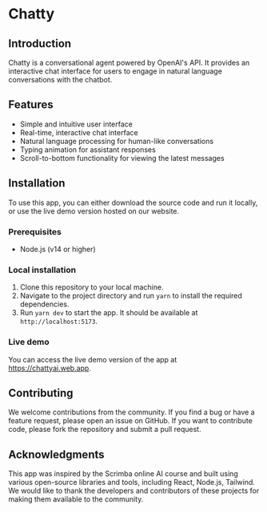 # Chatty

## Introduction
Chatty is a conversational agent powered by OpenAI's API. It provides an interactive chat interface for users to engage in natural language conversations with the chatbot.

## Features
- Simple and intuitive user interface
- Real-time, interactive chat interface
- Natural language processing for human-like conversations
- Typing animation for assistant responses
- Scroll-to-bottom functionality for viewing the latest messages


## Installation
To use this app, you can either download the source code and run it locally, or use the live demo version hosted on our website.

### Prerequisites
- Node.js (v14 or higher)

### Local installation
1. Clone this repository to your local machine.
2. Navigate to the project directory and run `yarn` to install the required dependencies.
3. Run `yarn dev` to start the app. It should be available at `http://localhost:5173`.

### Live demo
You can access the live demo version of the app at https://chattyai.web.app.


## Contributing
We welcome contributions from the community. If you find a bug or have a feature request, please open an issue on GitHub. If you want to contribute code, please fork the repository and submit a pull request.


## Acknowledgments
This app was inspired by the Scrimba online AI course and built using various open-source libraries and tools, including React, Node.js, Tailwind. We would like to thank the developers and contributors of these projects for making them available to the community.
